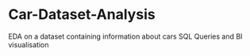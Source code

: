 # Car-Dataset-Analysis
EDA on a dataset containing information about cars
SQL Queries and BI visualisation

